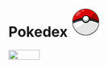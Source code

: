 # Pokedex <img src="https://github.com/nikrasiya/Pokedex/blob/master/Pokedex/Assets.xcassets/AppIcon.appiconset/60.png"/> 
<img src="/Pokedex.gif" width="35%" height="35%"/>
